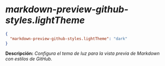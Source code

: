 <!-- Autor: Daniel Benjamin Perez Morales -->
<!-- GitHub: https://github.com/DanielBenjaminPerezMoralesDev13 -->
<!-- GitLab: https://gitlab.com/DanielBenjaminPerezMoralesDev13 -->
<!-- Correo electrónico: danielperezdev@proton.me -->

# ***markdown-preview-github-styles.lightTheme***

```json
{
  "markdown-preview-github-styles.lightTheme": "dark"
}
```

**Descripción:** *Configura el tema de luz para la vista previa de Markdown con estilos de GitHub.*
